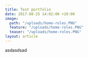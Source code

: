 ```yaml
---
title: Test portfolio
date: 2017-08-25 14:02:00 +10:00
image:
  path: "/uploads/home-roles.PNG"
  feature: "/uploads/home-roles.PNG"
  teaser: "/uploads/home-roles.PNG"
layout: article
---
```


asdasdsad